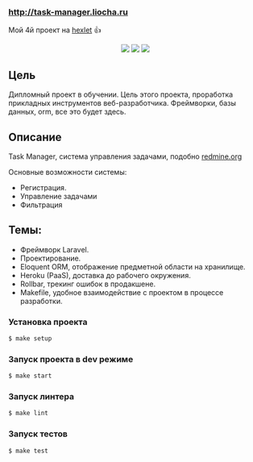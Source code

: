 ### http://task-manager.liocha.ru

Мой 4й проект  на  [hexlet](https://ru.hexlet.io/?ref=257626) :+1:
    
<p align="center">
<a href="https://github.com/Liocha/php-project-lvl4/actions"><img src="https://github.com/Liocha/php-project-lvl4/workflows/Master%20workflow/badge.svg" /></a>
<a href="https://codeclimate.com/github/Liocha/php-project-lvl4/maintainability"><img src="https://api.codeclimate.com/v1/badges/e502da4681faea3ec3b2/maintainability" /></a>
<a href="https://codeclimate.com/github/Liocha/php-project-lvl4/test_coverage"><img src="https://api.codeclimate.com/v1/badges/e502da4681faea3ec3b2/test_coverage" /></a>
</p>

## Цель

Дипломный проект в обучении. Цель этого проекта, проработка прикладных инструментов веб-разработчика. Фреймворки, базы данных, orm, все это будет здесь. 

## Описание

Task Manager, система управления задачами, подобно [redmine.org](http://redmine.org)

Основные возможности системы:

* Регистрация.
* Управление задачами
* Фильтрация

## Темы:

* Фреймворк Laravel.
* Проектирование. 
* Eloquent ORM, отображение предметной области на хранилище.
* Heroku (PaaS), доставка до рабочего окружения.
* Rollbar, трекинг ошибок в продакшене.
* Makefile, удобное взаимодействие с проектом в процессе разработки.

### Установка проекта 

```sh
$ make setup
```

### Запуск проекта в dev режиме

```sh
$ make start
```
### Запуск линтера

```sh
$ make lint
```

### Запуск тестов

```sh
$ make test
```
